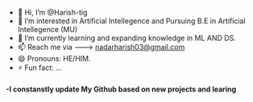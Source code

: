 - 👋 Hi, I’m @Harish-tig
- 👀 I’m interested in Artificial Intellegence and Pursuing B.E in Artificial Intellegence (MU)
- 🌱 I’m currently learning and expanding knowledge in ML AND DS.
- 📫 Reach me via ---> nadarharish03@gmail.com
- 😄 Pronouns: HE/HIM.
- ⚡ Fun fact: ...

#### -I constanstly update My Github based on new projects and learing <br>
<!---
Harish-tig/Harish-tig is a ✨ special ✨ repository because its `README.md` (this file) appears on your GitHub profile.
You can click the Preview link to take a look at your changes.
--->
